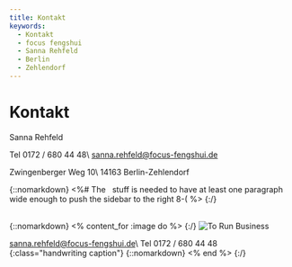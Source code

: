 ```yaml
---
title: Kontakt
keywords:
  - Kontakt
  - focus fengshui
  - Sanna Rehfeld
  - Berlin
  - Zehlendorf
---
```


# Kontakt

Sanna Rehfeld

Tel 0172 / 680 44 48\\
<sanna.rehfeld@focus-fengshui.de>

Zwingenberger Weg 10\\
14163 Berlin-Zehlendorf

{::nomarkdown}
<%# The &nbsp; stuff is needed to have at least one paragraph wide enough to
    push the sidebar to the right 8-( %>
{:/}
&nbsp; &nbsp; &nbsp; &nbsp; &nbsp; &nbsp; &nbsp; &nbsp; &nbsp; &nbsp; &nbsp; &nbsp; &nbsp; &nbsp; &nbsp; &nbsp; &nbsp; &nbsp; &nbsp; &nbsp; &nbsp; &nbsp; &nbsp; &nbsp; &nbsp; &nbsp; &nbsp; &nbsp; &nbsp; &nbsp; &nbsp; &nbsp; &nbsp; &nbsp; &nbsp; &nbsp; &nbsp; &nbsp; &nbsp; &nbsp; &nbsp; &nbsp; &nbsp; &nbsp; &nbsp; &nbsp; &nbsp; &nbsp; &nbsp; &nbsp; &nbsp; &nbsp; &nbsp; &nbsp; &nbsp; &nbsp; &nbsp; &nbsp; &nbsp; &nbsp; &nbsp; &nbsp; &nbsp; &nbsp; &nbsp; &nbsp; &nbsp; &nbsp; &nbsp; &nbsp; &nbsp; &nbsp; &nbsp; &nbsp; &nbsp; &nbsp; &nbsp; &nbsp; &nbsp; &nbsp;

{::nomarkdown}
<% content_for :image do %>
{:/}
![To Run Business](/images/torunbusiness.jpg)

<sanna.rehfeld@focus-fengshui.de>\\
Tel 0172 / 680 44 48
{:class="handwriting caption"}
{::nomarkdown}
<% end %>
{:/}
